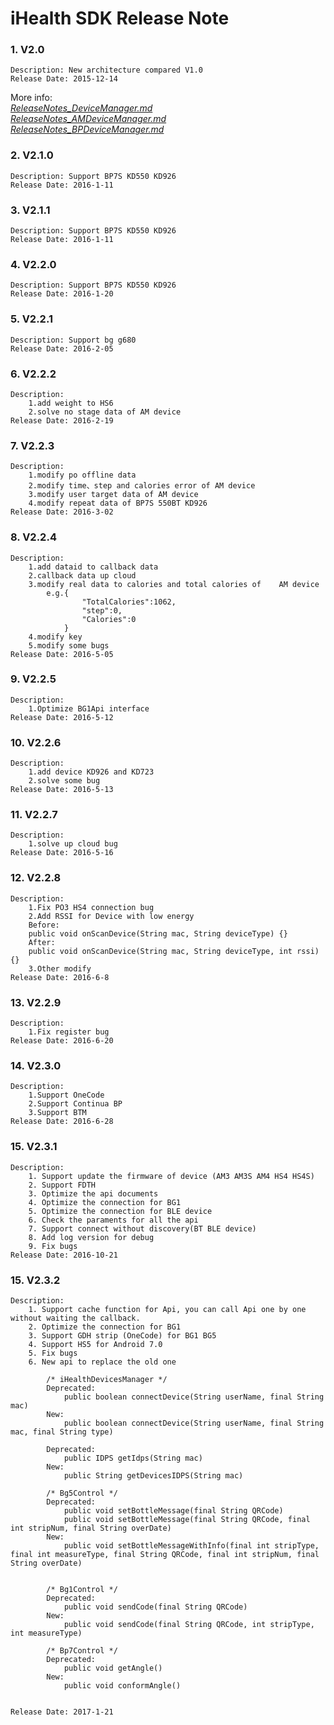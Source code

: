 # iHealth SDK Release Note


### 1. V2.0
```
Description: New architecture compared V1.0
Release Date: 2015-12-14
```
More info:   
*[ReleaseNotes_DeviceManager.md](https://github.com/iHealthDeviceLabs/iHealthDeviceLabs-Android/blob/master/doc/ReleaseNotes_DeviceManager.md)*       
*[ReleaseNotes_AMDeviceManager.md](https://github.com/iHealthDeviceLabs/iHealthDeviceLabs-Android/blob/master/doc/ReleaseNotes_AMDeviceManager.md)*  
*[ReleaseNotes_BPDeviceManager.md](https://github.com/iHealthDeviceLabs/iHealthDeviceLabs-Android/blob/master/doc/ReleaseNotes_BPDeviceManager.md)*

### 2. V2.1.0
```
Description: Support BP7S KD550 KD926
Release Date: 2016-1-11
```

### 3. V2.1.1
```
Description: Support BP7S KD550 KD926
Release Date: 2016-1-11
```


### 4. V2.2.0
```
Description: Support BP7S KD550 KD926
Release Date: 2016-1-20
```


### 5. V2.2.1
```
Description: Support bg g680
Release Date: 2016-2-05
```


### 6. V2.2.2
```
Description: 
	1.add weight to HS6
	2.solve no stage data of AM device 
Release Date: 2016-2-19
```


### 7. V2.2.3
```
Description: 
	1.modify po offline data
	2.modify time、step and calories error of AM device
	3.modify user target data of AM device
	4.modify repeat data of BP7S 550BT KD926
Release Date: 2016-3-02
```

### 8. V2.2.4
```
Description: 
	1.add dataid to callback data
	2.callback data up cloud
	3.modify real data to calories and total calories of 	AM device
		e.g.{
				"TotalCalories":1062,
				"step":0,
				"Calories":0
			}
	4.modify key
	5.modify some bugs
Release Date: 2016-5-05
```

### 9. V2.2.5
```
Description: 
	1.Optimize BG1Api interface
Release Date: 2016-5-12
```

### 10. V2.2.6
```
Description: 
	1.add device KD926 and KD723
	2.solve some bug
Release Date: 2016-5-13
```

### 11. V2.2.7
```
Description: 
	1.solve up cloud bug
Release Date: 2016-5-16
```

### 12. V2.2.8
```
Description: 
	1.Fix PO3 HS4 connection bug
	2.Add RSSI for Device with low energy
	Before:
	public void onScanDevice(String mac, String deviceType) {}
	After:
	public void onScanDevice(String mac, String deviceType, int rssi) {}
	3.Other modify
Release Date: 2016-6-8
```

### 13. V2.2.9
```
Description: 
	1.Fix register bug
Release Date: 2016-6-20
```

### 14. V2.3.0
```
Description: 
	1.Support OneCode
	2.Support Continua BP
	3.Support BTM
Release Date: 2016-6-28
```

### 15. V2.3.1
```
Description: 
	1. Support update the firmware of device (AM3 AM3S AM4 HS4 HS4S)
	2. Support FDTH
	3. Optimize the api documents
	4. Optimize the connection for BG1
	5. Optimize the connection for BLE device
	6. Check the paraments for all the api
	7. Support connect without discovery(BT BLE device)
	8. Add log version for debug
	9. Fix bugs
Release Date: 2016-10-21
```

### 15. V2.3.2
```
Description: 
	1. Support cache function for Api, you can call Api one by one without waiting the callback. 
	2. Optimize the connection for BG1
	3. Support GDH strip (OneCode) for BG1 BG5
	4. Support HS5 for Android 7.0
	5. Fix bugs
	6. New api to replace the old one
		
		/* iHealthDevicesManager */
		Deprecated:
			public boolean connectDevice(String userName, final String mac)
		New: 
			public boolean connectDevice(String userName, final String mac, final String type)
		
		Deprecated:
			public IDPS getIdps(String mac)
		New: 
			public String getDevicesIDPS(String mac)
			
		/* Bg5Control */
		Deprecated:
			public void setBottleMessage(final String QRCode)
			public void setBottleMessage(final String QRCode, final int stripNum, final String overDate)
		New: 
			public void setBottleMessageWithInfo(final int stripType, final int measureType, final String QRCode, final int stripNum, final String overDate)
			
			
		/* Bg1Control */
		Deprecated:
			public void sendCode(final String QRCode)
		New: 
			public void sendCode(final String QRCode, int stripType, int measureType) 
			
		/* Bp7Control */
		Deprecated:
			public void getAngle()
		New: 
			public void conformAngle()
				
			
Release Date: 2017-1-21
```